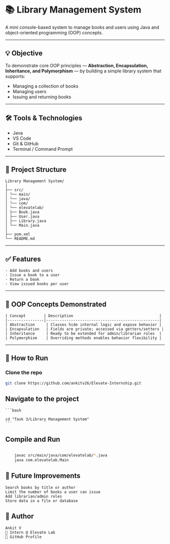 # 📚 Library Management System

A mini console-based system to manage books and users using Java and object-oriented programming (OOP) concepts.

---

## 💡 Objective

To demonstrate core OOP principles — **Abstraction, Encapsulation, Inheritance, and Polymorphism** — by building a simple library system that supports:

- Managing a collection of books
- Managing users
- Issuing and returning books

---

## 🛠️ Tools & Technologies

- Java
- VS Code
- Git & GitHub
- Terminal / Command Prompt

---

## 🧱 Project Structure

    Library Management System/
    │
    ├── src/
    │ └── main/
    │ └── java/
    │ └── com/
    │ └── elevatelab/
    │ ├── Book.java
    │ ├── User.java
    │ ├── Library.java
    │ └── Main.java
    │
    ├── pom.xml
    └── README.md


---

## ✅ Features

    - Add books and users
    - Issue a book to a user
    - Return a book
    - View issued books per user

---

## 🔑 OOP Concepts Demonstrated

    | Concept        | Description                                      |
    |----------------|--------------------------------------------------|
    | Abstraction     | Classes hide internal logic and expose behavior |
    | Encapsulation   | Fields are private; accessed via getters/setters |
    | Inheritance     | Ready to be extended for admin/librarian roles  |
    | Polymorphism    | Overriding methods enables behavior flexibility |

---

## 🚀 How to Run

### Clone the repo

```bash
git clone https://github.com/ankitv26/Elevate-Internship.git
```
## Navigate to the project
    ```bash
    
    cd "Task 3/Library Management System"
    ```

## Compile and Run 
```bash

    javac src/main/java/com/elevatelab/*.java
    java com.elevatelab.Main
```
## 📌 Future Improvements

    Search books by title or author
    Limit the number of books a user can issue
    Add librarian/admin roles
    Store data in a file or database

## 🔗 Author
    Ankit V
    📍 Intern @ Elevate Lab
    🔗 GitHub Profile

